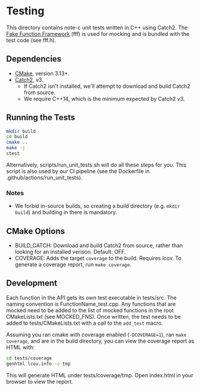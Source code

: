 # Testing

This directory contains note-c unit tests written in C++ using Catch2. The
[Fake Function Framework](https://github.com/meekrosoft/fff) (fff) is used for
mocking and is bundled with the test code (see fff.h).

## Dependencies

- [CMake](https://cmake.org/install), version 3.13+.
- [Catch2](https://github.com/catchorg/Catch2), v3.
    - If Catch2 isn't installed, we'll attempt to download and build Catch2 from
    source.
    - We require C++14, which is the minimum expected by Catch2 v3.

## Running the Tests

```sh
mkdir build
cd build
cmake ..
make -j
ctest
```

Alternatively, scripts/run_unit_tests.sh will do all these steps for you. This
script is also used by our CI pipeline (see the Dockerfile in
.github/actions/run_unit_tests).

### Notes

- We forbid in-source builds, so creating a build directory (e.g. `mkdir build`)
and building in there is mandatory.

## CMake Options

- BUILD_CATCH: Download and build Catch2 from source, rather than looking for an
installed verison. Default: OFF.
- COVERAGE: Adds the target `coverage` to the build. Requires lcov. To generate
a coverage report, run `make coverage`.

## Development

Each function in the API gets its own test executable in tests/src. The naming
convention is FunctionName_test.cpp. Any functions that are mocked need to be
added to the list of mocked functions in the root CMakeLists.txt (see
MOCKED_FNS). Once written, the test needs to be added to tests/CMakeLists.txt
with a call to the `add_test` macro.

Assuming you ran cmake with coverage enabled (`-DCOVERAGE=1`), ran `make
coverage`, and are in the build directory, you can view the coverage report as
HTML with:

```sh
cd tests/coverage
genhtml lcov.info -o tmp
```

This will generate HTML under tests/coverage/tmp. Open index.html in your
browser to view the report.
